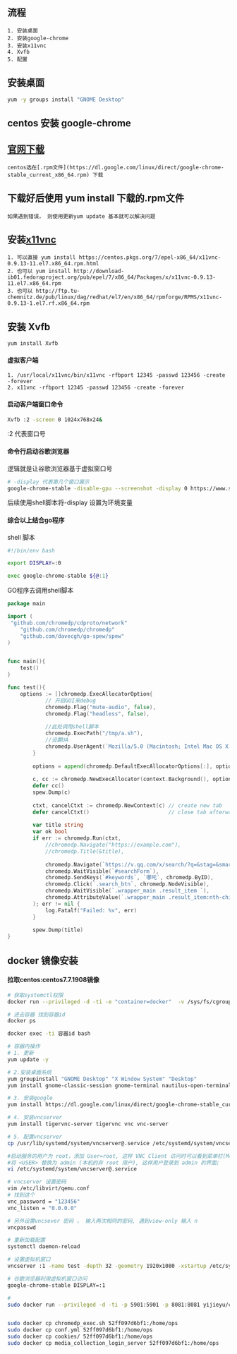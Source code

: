 ## 流程

    1. 安装桌面
    2. 安装google-chrome
    3. 安装x11vnc
    4. Xvfb
    5. 配置

## 安装桌面
```bash
yum -y groups install "GNOME Desktop"
```

## centos 安装 google-chrome

## [官网下载](#https://www.google.com/intl/zh-CN/chrome/)
    centos选在[.rpm文件](https://dl.google.com/linux/direct/google-chrome-stable_current_x86_64.rpm) 下载
    
## 下载好后使用 yum install 下载的.rpm文件
    如果遇到错误， 则使用更新yum update 基本就可以解决问题
    

## 安装[x11vnc](#https://centos.pkgs.org/7/epel-x86_64/x11vnc-0.9.13-11.el7.x86_64.rpm.html)
    1. 可以直接 yum install https://centos.pkgs.org/7/epel-x86_64/x11vnc-0.9.13-11.el7.x86_64.rpm.html
    2. 也可以 yum install http://download-ib01.fedoraproject.org/pub/epel/7/x86_64/Packages/x/x11vnc-0.9.13-11.el7.x86_64.rpm
    3. 也可以 http://ftp.tu-chemnitz.de/pub/linux/dag/redhat/el7/en/x86_64/rpmforge/RPMS/x11vnc-0.9.13-1.el7.rf.x86_64.rpm
   
## 安装 Xvfb
    yum install Xvfb
    
#### 虚拟客户端
    1. /usr/local/x11vnc/bin/x11vnc -rfbport 12345 -passwd 123456 -create -forever
    2. x11vnc -rfbport 12345 -passwd 123456 -create -forever
    
#### 启动客户端窗口命令 

   ```bash
Xvfb :2 -screen 0 1024x768x24&
```
   :2 代表窗口号

#### 命令行启动谷歌浏览器 
   逻辑就是让谷歌浏览器基于虚拟窗口号
   
```bash
# -display 代表第几个窗口展示
google-chrome-stable -disable-gpu --screenshot -display 0 https://www.suning.com/
```
   后续使用shell脚本将-display 设置为环境变量


#### 综合以上结合go程序
   shell 脚本
```bash
#!/bin/env bash

export DISPLAY=:0

exec google-chrome-stable ${@:1}
```
   GO程序去调用shell脚本
```go
package main

import (
 "github.com/chromedp/cdproto/network"
 	"github.com/chromedp/chromedp"
 	"github.com/davecgh/go-spew/spew"
)


func main(){
	test()
}

func test(){
	options := []chromedp.ExecAllocatorOption{
    		// 开启GUI来debug
    		chromedp.Flag("mute-audio", false),
    		chromedp.Flag("headless", false),
    		
    		//此处调用shell脚本
    		chromedp.ExecPath("/tmp/a.sh"),
    		//设置UA
    		chromedp.UserAgent(`Mozilla/5.0 (Macintosh; Intel Mac OS X 10_14_6) AppleWebKit/537.36 (KHTML, like Gecko) Chrome/77.0.3865.120 Safari/537.36`),
    	}
    
    	options = append(chromedp.DefaultExecAllocatorOptions[:], options...)
    
    	c, cc := chromedp.NewExecAllocator(context.Background(), options...)
    	defer cc()
    	spew.Dump(c)
    
    	ctxt, cancelCtxt := chromedp.NewContext(c) // create new tab
    	defer cancelCtxt()                         // close tab afterwards
    
    	var title string
    	var ok bool
    	if err := chromedp.Run(ctxt,
    		//chromedp.Navigate("https://example.com"),
    		//chromedp.Title(&title),
    
    		chromedp.Navigate(`https://v.qq.com/x/search/?q=&stag=&smartbox_ab=`),
    		chromedp.WaitVisible(`#searchForm`),
    		chromedp.SendKeys(`#keywords`, `哪吒`, chromedp.ByID),
    		chromedp.Click(`.search_btn`, chromedp.NodeVisible),
    		chromedp.WaitVisible(`.wrapper_main .result_item `),
    		chromedp.AttributeValue(`.wrapper_main .result_item:nth-child(2) ._infos .figure_pic`, `alt`, &title, &ok),
    	); err != nil {
    		log.Fatalf("Failed: %v", err)
    	}
    
    	spew.Dump(title)
}

```

## docker 镜像安装

#### 拉取centos:centos7.7.1908镜像
```bash
# 获取systemctl权限
docker run --privileged -d -ti -e "container=docker"  -v /sys/fs/cgroup:/sys/fs/cgroup -p 5901:5901 centos:centos7.7.1908 /usr/sbin/init

# 进去容器 找到容器id
docker ps

docker exec -ti 容器id bash

# 容器内操作
# 1. 更新
yum update -y

# 2.安装桌面系统
yum groupinstall "GNOME Desktop" "X Window System" "Desktop"
yum install gnome-classic-session gnome-terminal nautilus-open-terminal control-center liberation-mono-fonts

# 3. 安装google
yum install https://dl.google.com/linux/direct/google-chrome-stable_current_x86_64.rpm

# 4. 安装vncserver
yum install tigervnc-server tigervnc vnc vnc-server

# 5. 配置vncserver
cp /usr/lib/systemd/system/vncserver@.service /etc/systemd/system/vncserver@.service

#启动服务的用户为 root，添加 User=root, 这样 VNC Client 访问时可以看到菜单栏(Menu bar);
#将 <USER> 替换为 admin (本机的非 root 用户), 这样用户登录到 admin 的界面;
vi /etc/systemd/system/vncserver@.service

# vncserver 设置密码
vim /etc/libvirt/qemu.conf
# 找到这个
vnc_password = "123456"
vnc_listen = "0.0.0.0"

# 另外设置vncsever 密码 ， 输入两次相同的密码, 遇到view-only 输入 n
vncpasswd

# 重新加载配置
systemctl daemon-reload

# 设置虚拟机窗口
vncserver :1 -name test -depth 32 -geometry 1920x1080 -xstartup /etc/systemd/system/vncserver@.service

# 谷歌浏览器利用虚拟机窗口访问
google-chrome-stable DISPLAY=:1

#
sudo docker run --privileged -d -ti -p 5901:5901 -p 8081:8081 yijieyu/centos_gnome_vnc:v1 /bin/bash


sudo docker cp chromedp_exec.sh 52ff097d6bf1:/home/ops
sudo docker cp conf.yml 52ff097d6bf1:/home/ops
sudo docker cp cookies/ 52ff097d6bf1:/home/ops
sudo docker cp media_collection_login_server 52ff097d6bf1:/home/ops


```

